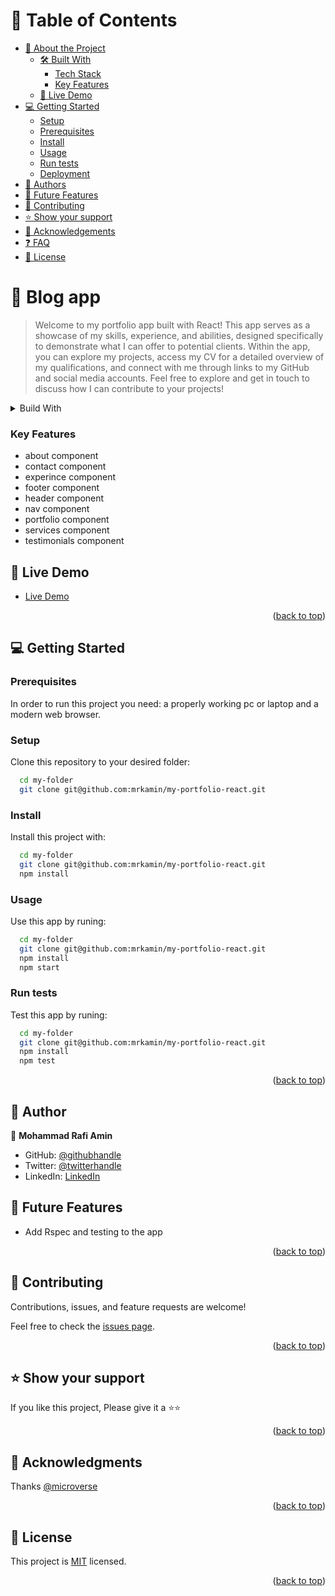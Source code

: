 <a name="readme-top"></a>

<!-- TABLE OF CONTENTS -->

# 📗 Table of Contents

- [📖 About the Project](#about-project)
  - [🛠 Built With](#built-with)
    - [Tech Stack](#tech-stack)
    - [Key Features](#key-features)
  - [🚀 Live Demo](#live-demo)
- [💻 Getting Started](#getting-started)
  - [Setup](#setup)
  - [Prerequisites](#prerequisites)
  - [Install](#install)
  - [Usage](#usage)
  - [Run tests](#run-tests)
  - [Deployment](#triangular_flag_on_post-deployment)
- [👥 Authors](#authors)
- [🔭 Future Features](#future-features)
- [🤝 Contributing](#contributing)
- [⭐️ Show your support](#support)
- [🙏 Acknowledgements](#acknowledgements)
- [❓ FAQ](#faq)
- [📝 License](#license)

<!-- PROJECT DESCRIPTION -->

# 📖 Blog app <a name="about-project"></a>

> Welcome to my portfolio app built with React! This app serves as a showcase of my skills, experience, and abilities, designed specifically to demonstrate what I can offer to potential clients. Within the app, you can explore my projects, access my CV for a detailed overview of my qualifications, and connect with me through links to my GitHub and social media accounts. Feel free to explore and get in touch to discuss how I can contribute to your projects!
<details>
  <summary>Build With</summary>
  <ul>
    <li><a href="https://html.com/">HTML</a></li>
    <li><a href="https://developer.mozilla.org/en-US/docs/Web/CSS">CSS</a></li>
    <li><a href="https://www.javascript.com/">JavaScript</a></li>
    <li><a href="https://reactjs.org/">React.js</a></li>
  </ul>
</details>

### Key Features <a name="key-features"></a>

<!-- > Describe between 1-3 key features of the application. -->

- about component
- contact component
- experince component
- footer component
- header component
- nav component
- portfolio component
- services component
- testimonials component

## 🚀 Live Demo <a name="live-demo"></a>

 - [Live Demo](https://mrkamin.netlify.app/)

<p align="right">(<a href="#readme-top">back to top</a>)</p>

<!-- GETTING STARTED -->

## 💻 Getting Started <a name="getting-started"></a>

### Prerequisites

In order to run this project you need: a properly working pc or laptop and a modern web browser.

### Setup

Clone this repository to your desired folder:

```sh
  cd my-folder
  git clone git@github.com:mrkamin/my-portfolio-react.git
```

### Install

Install this project with:

```sh
  cd my-folder
  git clone git@github.com:mrkamin/my-portfolio-react.git
  npm install
```

### Usage

Use this app by runing:

```sh
  cd my-folder
  git clone git@github.com:mrkamin/my-portfolio-react.git
  npm install
  npm start
```

### Run tests

Test this app by runing:

```sh
  cd my-folder
  git clone git@github.com:mrkamin/my-portfolio-react.git
  npm install
  npm test
```

<p align="right">(<a href="#readme-top">back to top</a>)</p>

<!-- AUTHORS -->

## 👥 Author <a name="authors"></a>

<!-- > Mention all of the collaborators of this project. -->

👤 **Mohammad Rafi Amin**

- GitHub: [@githubhandle](https://github.com/mrkamin)
- Twitter: [@twitterhandle](https://twitter.com/Mohamma63974237)
- LinkedIn: [LinkedIn](https://www.linkedin.com/in/mohammad-rafi-amin-63b4319b/)

<!-- FUTURE FEATURES -->

## 🔭 Future Features <a name="future-features"></a>

<!-- > Describe 1 - 3 features you will add to the project. -->

- Add Rspec and testing to the app

<p align="right">(<a href="#readme-top">back to top</a>)</p>

<!-- CONTRIBUTING -->

## 🤝 Contributing <a name="contributing"></a>

Contributions, issues, and feature requests are welcome!

Feel free to check the [issues page](https://github.com/mrkamin/my-portfolio-react/issues).

<p align="right">(<a href="#readme-top">back to top</a>)</p>

<!-- SUPPORT -->

## ⭐️ Show your support <a name="support"></a>

If you like this project, Please give it a ⭐️⭐️

<p align="right">(<a href="#readme-top">back to top</a>)</p>

<!-- ACKNOWLEDGEMENTS -->

## 🙏 Acknowledgments <a name="acknowledgements"></a>

Thanks [@microverse](https://www.microverse.org/)

<p align="right">(<a href="#readme-top">back to top</a>)</p>

## 📝 License <a name="license"></a>

This project is [MIT](https://github.com/mrkamin/my-portfolio-react/blob/Dev/LICENSE) licensed.

<p align="right">(<a href="#readme-top">back to top</a>)</p>
